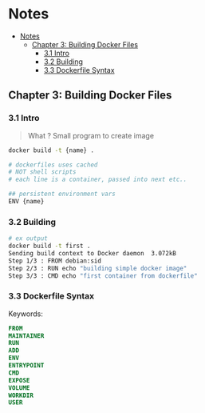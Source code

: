 # Notes

- [Notes](#notes)
  - [Chapter 3: Building Docker Files](#chapter-3-building-docker-files)
    - [3.1 Intro](#31-intro)
    - [3.2 Building](#32-building)
    - [3.3 Dockerfile Syntax](#33-dockerfile-syntax)

## Chapter 3: Building Docker Files

### 3.1 Intro

> What ? Small program to create image

```bash
docker build -t {name} .

# dockerfiles uses cached
# NOT shell scripts
# each line is a container, passed into next etc..

## persistent environment vars
ENV {name}
```

### 3.2 Building

```bash
# ex output
docker build -t first .
Sending build context to Docker daemon  3.072kB
Step 1/3 : FROM debian:sid
Step 2/3 : RUN echo "building simple docker image"
Step 3/3 : CMD echo "first container from dockerfile"
```

### 3.3 Dockerfile Syntax

Keywords:

```dockerfile
FROM
MAINTAINER
RUN
ADD
ENV
ENTRYPOINT
CMD
EXPOSE
VOLUME
WORKDIR
USER
```
